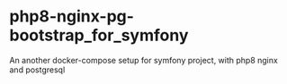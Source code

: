 # php8-nginx-pg-bootstrap_for_symfony
An another docker-compose setup for symfony project, with php8 nginx and postgresql
